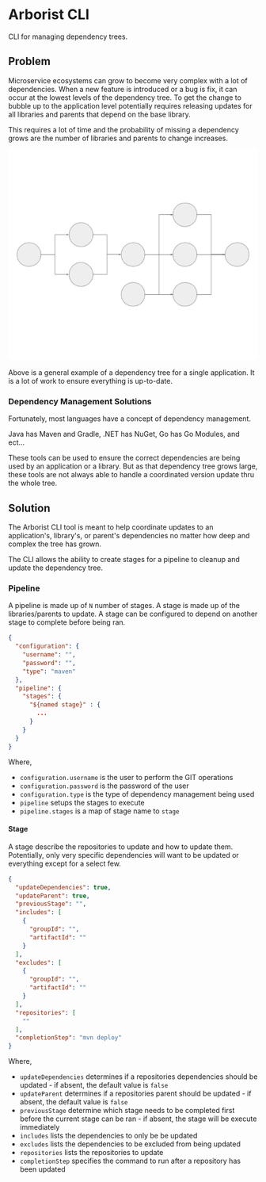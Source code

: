 # Arborist CLI
CLI for managing dependency trees.

## Problem
Microservice ecosystems can grow to become very complex with a lot of dependencies. When a new feature is introduced or a bug is fix, 
it can occur at the lowest levels of the dependency tree. To get the change to bubble up to the application level potentially requires releasing 
updates for all libraries and parents that depend on the base library.

This requires a lot of time and the probability of missing a dependency grows are the number of libraries and parents to change 
increases.

![image](images/problem.png)

Above is a general example of a dependency tree for a single application. It is a lot of work to ensure everything is up-to-date.

### Dependency Management Solutions
Fortunately, most languages have a concept of dependency management.

Java has Maven and Gradle, .NET has NuGet, Go has Go Modules, and ect...

These tools can be used to ensure the correct dependencies are being used by an application or a library. But as that dependency tree grows large, 
these tools are not always able to handle a coordinated version update thru the whole tree.

## Solution
The Arborist CLI tool is meant to help coordinate updates to an application's, library's, or parent's dependencies no matter how deep 
and complex the tree has grown.

The CLI allows the ability to create stages for a pipeline to cleanup and update the dependency tree.

### Pipeline
A pipeline is made up of `N` number of stages. A stage is made up of the libraries/parents to update. A stage can be configured to depend 
on another stage to complete before being ran.

```json
{
  "configuration": {
    "username": "",
    "password": "",
    "type": "maven"
  },
  "pipeline": {
    "stages": {
      "${named stage}" : {
        ...
      }
    }
  }
}
```

Where,
* `configuration.username` is the user to perform the GIT operations
* `configuration.password` is the password of the user
* `configuration.type` is the type of dependency management being used
* `pipeline` setups the stages to execute
* `pipeline.stages` is a map of stage name to `stage`

#### Stage
A stage describe the repositories to update and how to update them. Potentially, only very specific dependencies will want to be updated 
or everything except for a select few.

```json
{
  "updateDependencies": true,
  "updateParent": true,
  "previousStage": "",
  "includes": [
    {
      "groupId": "",
      "artifactId": ""
    }
  ],
  "excludes": [
    {
      "groupId": "",
      "artifactId": ""
    }
  ],
  "repositories": [
    ""
  ],
  "completionStep": "mvn deploy"
}
```

Where,
* `updateDependencies` determines if a repositories dependencies should be updated - if absent, the default value is `false`
* `updateParent` determines if a repositories parent should be updated - if absent, the default value is `false`
* `previousStage` determine which stage needs to be completed first before the current stage can be ran - if absent, the stage will be execute immediately
* `includes` lists the dependencies to only be be updated
* `excludes` lists the dependencies to be excluded from being updated
* `repositories` lists the repositories to update
* `completionStep` specifies the command to run after a repository has been updated